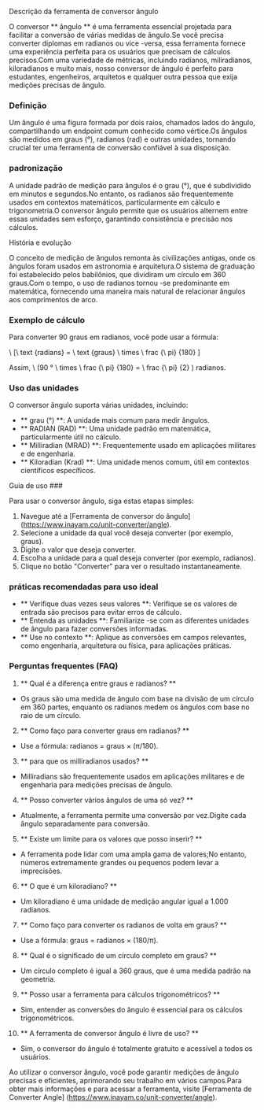 Descrição da ferramenta de conversor ângulo

O conversor ** ângulo ** é uma ferramenta essencial projetada para facilitar a conversão de várias medidas de ângulo.Se você precisa converter diplomas em radianos ou vice -versa, essa ferramenta fornece uma experiência perfeita para os usuários que precisam de cálculos precisos.Com uma variedade de métricas, incluindo radianos, miliradianos, kiloradianos e muito mais, nosso conversor de ângulo é perfeito para estudantes, engenheiros, arquitetos e qualquer outra pessoa que exija medições precisas de ângulo.

### Definição

Um ângulo é uma figura formada por dois raios, chamados lados do ângulo, compartilhando um endpoint comum conhecido como vértice.Os ângulos são medidos em graus (°), radianos (rad) e outras unidades, tornando crucial ter uma ferramenta de conversão confiável à sua disposição.

### padronização

A unidade padrão de medição para ângulos é o grau (°), que é subdividido em minutos e segundos.No entanto, os radianos são frequentemente usados ​​em contextos matemáticos, particularmente em cálculo e trigonometria.O conversor ângulo permite que os usuários alternem entre essas unidades sem esforço, garantindo consistência e precisão nos cálculos.

História e evolução

O conceito de medição de ângulos remonta às civilizações antigas, onde os ângulos foram usados ​​em astronomia e arquitetura.O sistema de graduação foi estabelecido pelos babilônios, que dividiram um círculo em 360 graus.Com o tempo, o uso de radianos tornou -se predominante em matemática, fornecendo uma maneira mais natural de relacionar ângulos aos comprimentos de arco.

### Exemplo de cálculo

Para converter 90 graus em radianos, você pode usar a fórmula:

\ [\ text {radians} = \ text {graus} \ times \ frac {\ pi} {180} \]

Assim, \ (90 ° \ times \ frac {\ pi} {180} = \ frac {\ pi} {2} \) radianos.

### Uso das unidades

O conversor ângulo suporta várias unidades, incluindo:
- ** grau (°) **: A unidade mais comum para medir ângulos.
- ** RADIAN (RAD) **: Uma unidade padrão em matemática, particularmente útil no cálculo.
- ** Milliradian (MRAD) **: Frequentemente usado em aplicações militares e de engenharia.
- ** Kiloradian (Krad) **: Uma unidade menos comum, útil em contextos científicos específicos.

Guia de uso ###

Para usar o conversor ângulo, siga estas etapas simples:
1. Navegue até a [Ferramenta de conversor do ângulo] (https://www.inayam.co/unit-converter/angle).
2. Selecione a unidade da qual você deseja converter (por exemplo, graus).
3. Digite o valor que deseja converter.
4. Escolha a unidade para a qual deseja converter (por exemplo, radianos).
5. Clique no botão "Converter" para ver o resultado instantaneamente.

### práticas recomendadas para uso ideal

- ** Verifique duas vezes seus valores **: Verifique se os valores de entrada são precisos para evitar erros de cálculo.
- ** Entenda as unidades **: Familiarize -se com as diferentes unidades de ângulo para fazer conversões informadas.
- ** Use no contexto **: Aplique as conversões em campos relevantes, como engenharia, arquitetura ou física, para aplicações práticas.

### Perguntas frequentes (FAQ)

1. ** Qual é a diferença entre graus e radianos? **
- Os graus são uma medida de ângulo com base na divisão de um círculo em 360 partes, enquanto os radianos medem os ângulos com base no raio de um círculo.

2. ** Como faço para converter graus em radianos? **
- Use a fórmula: radianos = graus × (π/180).

3. ** para que os milliradianos usados? **
- Milliradians são frequentemente usados ​​em aplicações militares e de engenharia para medições precisas de ângulo.

4. ** Posso converter vários ângulos de uma só vez? **
- Atualmente, a ferramenta permite uma conversão por vez.Digite cada ângulo separadamente para conversão.

5. ** Existe um limite para os valores que posso inserir? **
- A ferramenta pode lidar com uma ampla gama de valores;No entanto, números extremamente grandes ou pequenos podem levar a imprecisões.

6. ** O que é um kiloradiano? **
- Um kiloradiano é uma unidade de medição angular igual a 1.000 radianos.

7. ** Como faço para converter os radianos de volta em graus? **
- Use a fórmula: graus = radianos × (180/π).

8. ** Qual é o significado de um círculo completo em graus? **
- Um círculo completo é igual a 360 graus, que é uma medida padrão na geometria.

9. ** Posso usar a ferramenta para cálculos trigonométricos? **
- Sim, entender as conversões do ângulo é essencial para os cálculos trigonométricos.

10. ** A ferramenta de conversor ângulo é livre de uso? **
- Sim, o conversor do ângulo é totalmente gratuito e acessível a todos os usuários.

Ao utilizar o conversor ângulo, você pode garantir medições de ângulo precisas e eficientes, aprimorando seu trabalho em vários campos.Para obter mais informações e para acessar a ferramenta, visite [Ferramenta de Converter Angle] (https://www.inayam.co/unit-converter/angle).